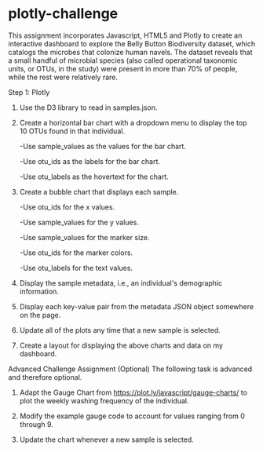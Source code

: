 # plotly-challenge

This assignment incorporates Javascript, HTML5 and Plotly to create  an interactive dashboard to explore the Belly Button Biodiversity dataset, which catalogs the microbes that colonize human navels. The dataset reveals that a small handful of microbial species (also called operational taxonomic units, or OTUs, in the study) were present in more than 70% of people, while the rest were relatively rare.

Step 1: Plotly


1.  Use the D3 library to read in samples.json.


2.  Create a horizontal bar chart with a dropdown menu to display the top 10 OTUs found in that individual.

	  -Use sample_values as the values for the bar chart.

	  -Use otu_ids as the labels for the bar chart.

	  -Use otu_labels as the hovertext for the chart.


3.  Create a bubble chart that displays each sample.

	  -Use otu_ids for the x values.

	  -Use sample_values for the y values.

	  -Use sample_values for the marker size.

	  -Use otu_ids for the marker colors.

	  -Use otu_labels for the text values.
  
  
4.  Display the sample metadata, i.e., an individual's demographic information.


5.  Display each key-value pair from the metadata JSON object somewhere on the page.


6.  Update all of the plots any time that a new sample is selected.


7.  Create a layout for displaying the above charts and data on my dashboard. 


Advanced Challenge Assignment (Optional)
The following task is advanced and therefore optional.

1.  Adapt the Gauge Chart from https://plot.ly/javascript/gauge-charts/ to plot the weekly washing frequency of the individual.


2.  Modify the example gauge code to account for values ranging from 0 through 9.


3.  Update the chart whenever a new sample is selected.




  
  



